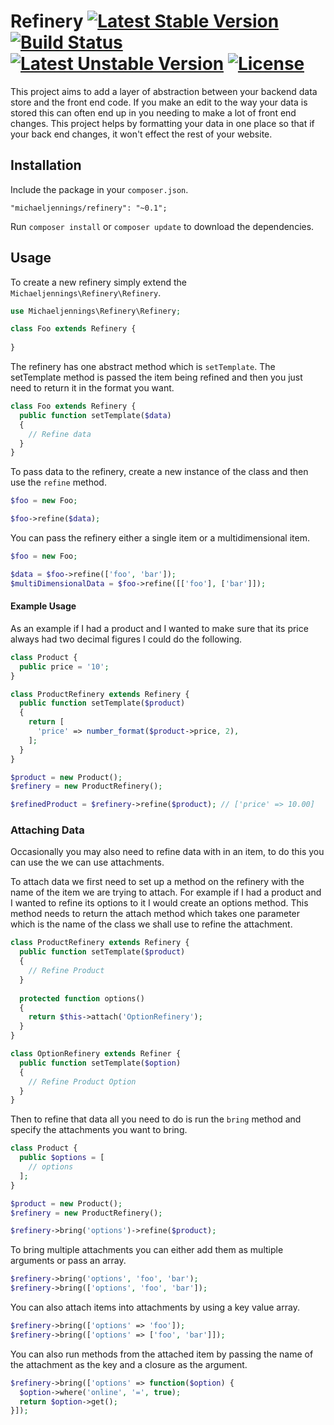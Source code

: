 # Refinery [![Latest Stable Version](https://poser.pugx.org/michaeljennings/refinery/v/stable)](https://packagist.org/packages/michaeljennings/refinery) [![Build Status](https://travis-ci.org/michaeljennings/refinery.svg?branch=v0.1.1)](https://travis-ci.org/michaeljennings/refinery) [![Latest Unstable Version](https://poser.pugx.org/michaeljennings/refinery/v/unstable)](https://packagist.org/packages/michaeljennings/refinery) [![License](https://poser.pugx.org/michaeljennings/refinery/license)](https://packagist.org/packages/michaeljennings/refinery)

This project aims to add a layer of abstraction between your backend data store and the front end code. If you make an edit to 
the way your data is stored this can often end up in you needing to make a lot of front end changes. This project helps by 
formatting your data in one place so that if your back end changes, it won't effect the rest of your website.

## Installation

Include the package in your `composer.json`.

    "michaeljennings/refinery": "~0.1";

Run `composer install` or `composer update` to download the dependencies.

## Usage

To create a new refinery simply extend the `Michaeljennings\Refinery\Refinery`.

```php
use Michaeljennings\Refinery\Refinery;

class Foo extends Refinery {
  
}
```

The refinery has one abstract method which is `setTemplate`. The setTemplate method is passed the item being refined
and then you just need to return it in the format you want.

```php
class Foo extends Refinery {
  public function setTemplate($data)
  {
    // Refine data
  }
}
```

To pass data to the refinery, create a new instance of the class and then use the `refine` method.

```php
$foo = new Foo;

$foo->refine($data);
```

You can pass the refinery either a single item or a multidimensional item.

```php
$foo = new Foo;

$data = $foo->refine(['foo', 'bar']);
$multiDimensionalData = $foo->refine([['foo'], ['bar']]);
```

#### Example Usage
As an example if I had a product and I wanted to make sure that its price always had two decimal figures I could do the
following.

```php
class Product {
  public price = '10';
}

class ProductRefinery extends Refinery {
  public function setTemplate($product)
  {
    return [
      'price' => number_format($product->price, 2),
    ];
  }
}

$product = new Product();
$refinery = new ProductRefinery();

$refinedProduct = $refinery->refine($product); // ['price' => 10.00]

```

### Attaching Data

Occasionally you may also need to refine data with in an item, to do this you can use the we can use attachments.

To attach data we first need to set up a method on the refinery with the name of the item we are trying to attach. For 
example if I had a product and I wanted to refine its options to it I would create an options method. This method needs 
to return the attach method which takes one parameter which is the name of the class we shall use to refine the 
attachment.

```php
class ProductRefinery extends Refinery {
  public function setTemplate($product)
  {
    // Refine Product
  }
  
  protected function options()
  {
    return $this->attach('OptionRefinery');
  }
}

class OptionRefinery extends Refiner {
  public function setTemplate($option)
  {
    // Refine Product Option
  }
}
```

Then to refine that data all you need to do is run the `bring` method and specify the attachments you want to bring.

```php
class Product {
  public $options = [
    // options
  ];
}

$product = new Product();
$refinery = new ProductRefinery();

$refinery->bring('options')->refine($product);
```

To bring multiple attachments you can either add them as multiple arguments or pass an array.

```php
$refinery->bring('options', 'foo', 'bar');
$refinery->bring(['options', 'foo', 'bar']);
```

You can also attach items into attachments by using a key value array.

```php
$refinery->bring(['options' => 'foo']);
$refinery->bring(['options' => ['foo', 'bar']]);
```

You can also run methods from the attached item by passing the name of the attachment as the key and a closure as the 
argument.

```php
$refinery->bring(['options' => function($option) {
  $option->where('online', '=', true);
  return $option->get();
}]);
```

